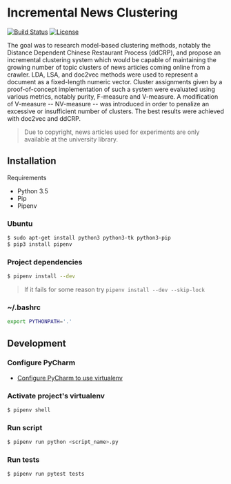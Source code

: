 # Incremental News Clustering

[![Build Status](https://travis-ci.org/vanam/clustering.svg?branch=master)](https://travis-ci.org/vanam/clustering)
[![License](https://img.shields.io/badge/license-MIT-blue.svg)](/LICENSE)

The goal was to research model-based clustering methods, notably the
Distance Dependent Chinese Restaurant Process (ddCRP), and propose an incremental
clustering system which would be capable of maintaining the growing number
of topic clusters of news articles coming online from a crawler.
LDA, LSA, and doc2vec methods were used to represent a document as a fixed-length numeric vector.
Cluster assignments given by a proof-of-concept implementation of such a system were
evaluated using various metrics, notably purity, F-measure and V-measure.
A modification of V-measure -- NV-measure -- was introduced
in order to penalize an excessive or insufficient number of clusters.
The best results were achieved with doc2vec and ddCRP.

> Due to copyright, news articles used for experiments are only available at the university library.

## Installation

Requirements

* Python 3.5
* Pip
* Pipenv

### Ubuntu

```bash
$ sudo apt-get install python3 python3-tk python3-pip
$ pip3 install pipenv
```

### Project dependencies

```bash
$ pipenv install --dev
```

> If it fails for some reason try `pipenv install --dev --skip-lock`

### ~/.bashrc

```bash
export PYTHONPATH='.'
```

## Development

### Configure PyCharm

* [Configure PyCharm to use virtualenv](http://exponential.io/blog/2015/02/10/configure-pycharm-to-use-virtualenv/)

### Activate project's virtualenv

```bash
$ pipenv shell
```

### Run script

```bash
$ pipenv run python <script_name>.py
```

### Run tests

```bash
$ pipenv run pytest tests
```
